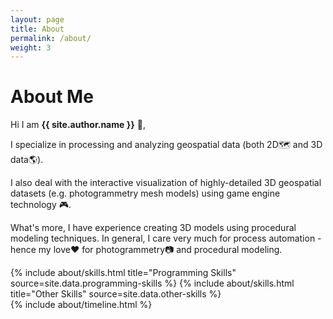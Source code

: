 ```yaml
---
layout: page
title: About
permalink: /about/
weight: 3
---
```


# **About Me**

Hi I am **{{ site.author.name }}** :wave:,<br>
<!-- I'm GIS and Digital Twin Specialist. <br> -->
I specialize in processing and analyzing geospatial data (both 2D🗺️ and 3D data🌎).<br>

I also deal with the interactive visualization of highly-detailed 3D geospatial datasets (e.g. photogrammetry mesh models) using game engine technology 🎮.<br>

What's more, I have experience creating 3D models using procedural modeling techniques. In general, I care very much for process automation - hence my love❤️ for photogrammetry📷 and procedural modeling. 

<div class="row">
{% include about/skills.html title="Programming Skills" source=site.data.programming-skills %}
{% include about/skills.html title="Other Skills" source=site.data.other-skills %}
</div>

<div class="row">
{% include about/timeline.html %}
</div>